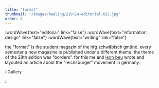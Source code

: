 ```yaml
---
title: "format"
thumbnail: "/images/healing/220714-editorial-025.jpg"
order: 5
---
```


:wordWave{text="editorial" link="false"}
:wordWave{text="information design" link="false"}
:wordWave{text="writing" link="false"}

the "format" is the student magazin of the hfg schwäbisch gmünd. every semester a new magazine is published under a different theme. the theme of the 28th edition was "borders". for this me and [leon beu](https://www.instagram.com/hartegestaltung/) wrote and layouted an article about the "reichsbürger" movement in germany.

::Gallery

::